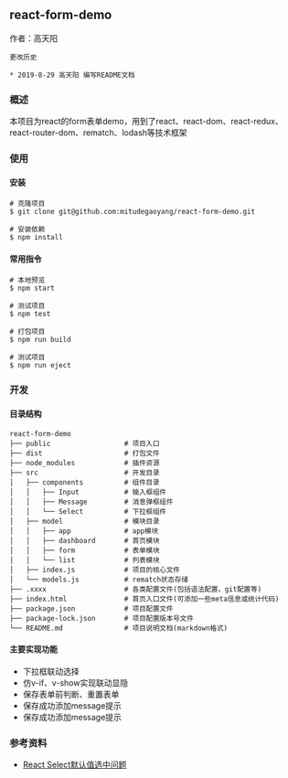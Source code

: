 ## react-form-demo

作者：高天阳

```
更改历史

* 2019-8-29	高天阳	编写README文档
```

### 概述

本项目为react的form表单demo，用到了react、react-dom、react-redux、react-router-dom、rematch、lodash等技术框架

### 使用

#### 安装

```
# 克隆项目
$ git clone git@github.com:mitudegaoyang/react-form-demo.git

# 安装依赖
$ npm install

```

####  常用指令

```
# 本地预览
$ npm start

# 测试项目
$ npm test

# 打包项目
$ npm run build

# 测试项目
$ npm run eject
```

### 开发

#### 目录结构

```
react-form-demo
├── public                  # 项目入口
├── dist                    # 打包文件
├── node_modules            # 插件资源
├── src                     # 开发目录
│   ├── components          # 组件目录
│   │   ├── Input           # 输入框组件
│   │   ├── Message         # 消息弹框组件
│   │   └── Select          # 下拉框组件
│   ├── model               # 模块目录
│   │   ├── app             # app模块
│   │   ├── dashboard       # 首页模块
│   │   ├── form            # 表单模块
│   │   └── list            # 列表模块
│   ├── index.js            # 项目的核心文件
│   └── models.js           # rematch状态存储
├── .xxxx                   # 各类配置文件(包括语法配置，git配置等)
├── index.html              # 首页入口文件(可添加一些meta信息或统计代码)
├── package.json            # 项目配置文件
├── package-lock.json       # 项目配置版本号文件
└── README.md               # 项目说明文档(markdown格式)
```

#### 主要实现功能

* 下拉框联动选择
* 仿v-if、v-show实现联动显隐
* 保存表单前判断、重置表单
* 保存成功添加message提示
* 保存成功添加message提示

### 参考资料

* [React Select默认值选中问题](https://www.jianshu.com/p/71872a13e7d9)
